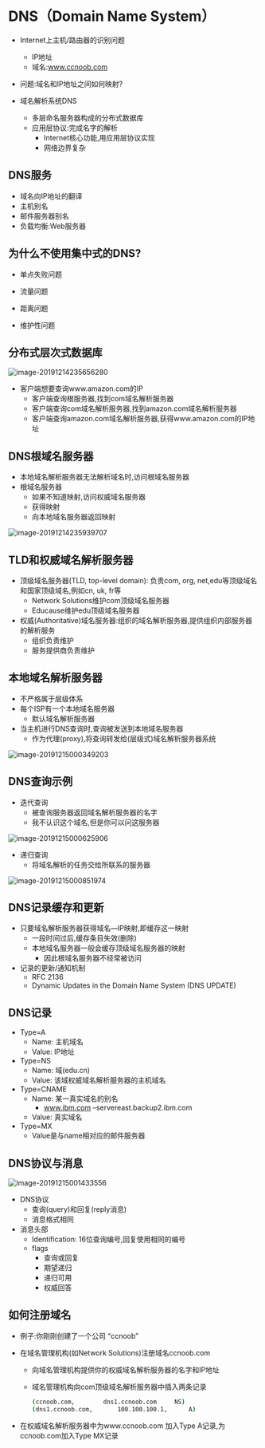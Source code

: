 # DNS（Domain Name System）

- Internet上主机/路由器的识别问题
  - IP地址
  - 域名:www.ccnoob.com

- 问题:域名和IP地址之间如何映射?
- 域名解析系统DNS
  - 多层命名服务器构成的分布式数据库
  - 应用层协议:完成名字的解析
    - Internet核心功能,用应用层协议实现
    - 网络边界复杂

## DNS服务

- 域名向IP地址的翻译
- 主机别名
- 邮件服务器别名
- 负载均衡:Web服务器

## 为什么不使用集中式的DNS?

- 单点失败问题
- 流量问题

- 距离问题
- 维护性问题

## 分布式层次式数据库

![image-20191214235656280](./image/image-20191214235656280.png)

- 客户端想要查询www.amazon.com的IP
  - 客户端查询根服务器,找到com域名解析服务器
  - 客户端查询com域名解析服务器,找到amazon.com域名解析服务器
  - 客户端查询amazon.com域名解析服务器,获得www.amazon.com的IP地址

## DNS根域名服务器

- 本地域名解析服务器无法解析域名时,访问根域名服务器
- 根域名服务器
  - 如果不知道映射,访问权威域名服务器
  - 获得映射
  - 向本地域名服务器返回映射

![image-20191214235939707](./image/image-20191214235939707.png)

## TLD和权威域名解析服务器

- 顶级域名服务器(TLD, top-level domain): 负责com, org, net,edu等顶级域名和国家顶级域名,例如cn, uk, fr等
  - Network Solutions维护com顶级域名服务器
  - Educause维护edu顶级域名服务器
- 权威(Authoritative)域名服务器:组织的域名解析服务器,提供组织内部服务器的解析服务
  - 组织负责维护
  - 服务提供商负责维护

## 本地域名解析服务器

- 不严格属于层级体系
- 每个ISP有一个本地域名服务器
  - 默认域名解析服务器
- 当主机进行DNS查询时,查询被发送到本地域名服务器
  - 作为代理(proxy),将查询转发给(层级式)域名解析服务器系统

![image-20191215000349203](./image/image-20191215000349203.png)

## DNS查询示例

- 迭代查询
  - 被查询服务器返回域名解析服务器的名字
  - 我不认识这个域名,但是你可以问这服务器

![image-20191215000625906](./image/image-20191215000625906.png)

- 递归查询
  - 将域名解析的任务交给所联系的服务器

![image-20191215000851974](./image/image-20191215000851974.png)

## DNS记录缓存和更新

- 只要域名解析服务器获得域名—IP映射,即缓存这一映射
  - 一段时间过后,缓存条目失效(删除)
  - 本地域名服务器一般会缓存顶级域名服务器的映射
    - 因此根域名服务器不经常被访问
- 记录的更新/通知机制
  - RFC 2136
  - Dynamic Updates in the Domain Name System (DNS UPDATE)

## DNS记录

- Type=A
  - Name: 主机域名
  - Value: IP地址
- Type=NS
  - Name: 域(edu.cn)
  - Value: 该域权威域名解析服务器的主机域名
- Type=CNAME
  - Name: 某一真实域名的别名
    - www.ibm.com –servereast.backup2.ibm.com
  - Value: 真实域名
- Type=MX
  - Value是与name相对应的邮件服务器

## DNS协议与消息

![image-20191215001433556](./image/image-20191215001433556.png)

- DNS协议
  - 查询(query)和回复(reply消息)
  - 消息格式相同
- 消息头部
  - Identification: 16位查询编号,回复使用相同的编号
  - flags
    - 查询或回复
    - 期望递归
    - 递归可用
    - 权威回答

## 如何注册域名

- 例子:你刚刚创建了一个公司 “ccnoob”

- 在域名管理机构(如Network Solutions)注册域名ccnoob.com

  - 向域名管理机构提供你的权威域名解析服务器的名字和IP地址

  - 域名管理机构向com顶级域名解析服务器中插入两条记录

    ```bash
    (ccnoob.com,		dns1.ccnoob.com		NS)
    (dns1.ccnoob.com,		100.100.100.1,		A)
    ```

- 在权威域名解析服务器中为www.ccnoob.com 加入Type A记录,为ccnoob.com加入Type MX记录